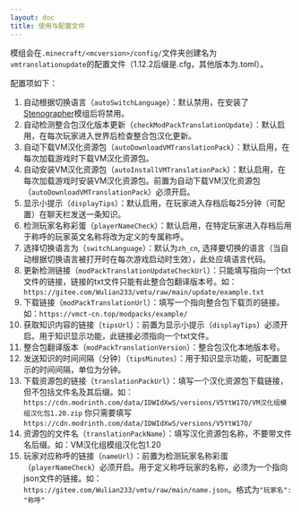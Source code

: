 ```yaml
---
layout: doc
title: 使用与配置文件
---
```


模组会在`.minecraft/<mcversion>/config/`文件夹创建名为`vmtranslationupdate`的配置文件（1.12.2后缀是.cfg，其他版本为.toml）。

配置项如下：
1. 自动根据切换语言（`autoSwitchLanguage`）：默认禁用，在安装了[Stenographer](https://modrinth.com/mod/stenographer)模组后将禁用。
2. 自动检测整合包汉化版本更新（`checkModPackTranslationUpdate`）：默认启用，在每次玩家进入世界后检查整合包汉化更新。
3. 自动下载VM汉化资源包（`autoDownloadVMTranslationPack`）：默认启用，在每次加载游戏时下载VM汉化资源包。
4. 自动安装VM汉化资源包（`autoInstallVMTranslationPack`）：默认启用，在每次加载游戏时安装VM汉化资源包。前置为自动下载VM汉化资源包（`autoDownloadVMTranslationPack`）必须开启。
5. 显示小提示（`displayTips`）：默认启用，在玩家进入存档后每25分钟（可配置）在聊天栏发送一条知识。
6. 检测玩家名称彩蛋（`playerNameCheck`）：默认启用，在特定玩家进入存档后用于称呼的玩家英文名称将改为定义的专属称呼。
7. 选择切换语言为（`switchLanguage`）：默认为`zh_cn`, 选择要切换的语言（当自动根据切换语言被打开时在每次游戏启动时生效），此处应填语言代码。
8. 更新检测链接（`modPackTranslationUpdateCheckUrl`）：只能填写指向一个txt文件的链接，链接的txt文件只能有此整合包翻译版本号。如：`https://gitee.com/Wulian233/vmtu/raw/main/update/example.txt`
9. 下载链接（`modPackTranslationUrl`）：填写一个指向整合包下载页的链接。如：`https://vmct-cn.top/modpacks/example/`
10. 获取知识内容的链接（`tipsUrl`）：前置为显示小提示（`displayTips`）必须开启。用于知识显示功能，此链接必须指向一个txt文件。
11. 整合包翻译版本（`modPackTranslationVersion`）：整合包汉化本地版本号。
12. 发送知识的时间间隔（分钟）（`tipsMinutes`）：用于知识显示功能，可配置显示的时间间隔，单位为分钟。
13. 下载资源包的链接（`translationPackUrl`）：填写一个汉化资源包下载链接，但不包括文件名及其后缀。如：`https://cdn.modrinth.com/data/IDWIdXwS/versions/V5YtW17O/VM汉化组模组汉化包1.20.zip` 你只需要填写 `https://cdn.modrinth.com/data/IDWIdXwS/versions/V5YtW17O/`
14. 资源包的文件名（`translationPackName`）：填写汉化资源包名称，不要带文件名后缀。如：VM汉化组模组汉化包1.20
15. 玩家对应称呼的链接（`nameUrl`）：前置为检测玩家名称彩蛋（`playerNameCheck`）必须开启。用于定义称呼玩家的名称，必须为一个指向json文件的链接。如：`https://gitee.com/Wulian233/vmtu/raw/main/name.json`。格式为`"玩家名": "称呼"`
